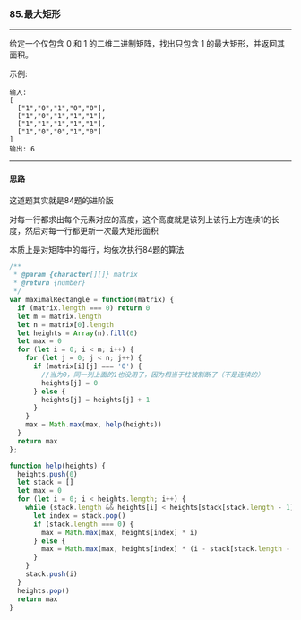 ### 85.最大矩形

---

给定一个仅包含 0 和 1 的二维二进制矩阵，找出只包含 1 的最大矩形，并返回其面积。

示例:
```
输入:
[
  ["1","0","1","0","0"],
  ["1","0","1","1","1"],
  ["1","1","1","1","1"],
  ["1","0","0","1","0"]
]
输出: 6
```
---

#### 思路

这道题其实就是84题的进阶版

对每一行都求出每个元素对应的高度，这个高度就是该列上该行上方连续1的长度，然后对每一行都更新一次最大矩形面积

本质上是对矩阵中的每行，均依次执行84题的算法

``` js
/**
 * @param {character[][]} matrix
 * @return {number}
 */
var maximalRectangle = function(matrix) {
  if (matrix.length === 0) return 0
  let m = matrix.length
  let n = matrix[0].length
  let heights = Array(n).fill(0)
  let max = 0
  for (let i = 0; i < m; i++) {
    for (let j = 0; j < n; j++) {
      if (matrix[i][j] === '0') {
        //当为0，同一列上面的1也没用了，因为相当于柱被割断了（不是连续的）
        heights[j] = 0
      } else {
        heights[j] = heights[j] + 1
      }
    }
    max = Math.max(max, help(heights))
  }
  return max
};

function help(heights) {
  heights.push(0)
  let stack = []
  let max = 0
  for (let i = 0; i < heights.length; i++) {
    while (stack.length && heights[i] < heights[stack[stack.length - 1]]) {
      let index = stack.pop()
      if (stack.length === 0) {
        max = Math.max(max, heights[index] * i)
      } else {
        max = Math.max(max, heights[index] * (i - stack[stack.length - 1] - 1))
      }
    }
    stack.push(i)
  }
  heights.pop()
  return max
}
```
